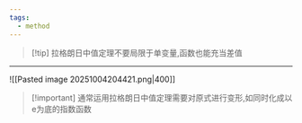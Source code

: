 ```yaml
---
tags:
  - method
---
```















>[!tip] 拉格朗日中值定理不要局限于单变量,函数也能充当差值


---
![[Pasted image 20251004204421.png|400]]
>[!important] 通常运用拉格朗日中值定理需要对原式进行变形,如同时化成以e为底的指数函数


